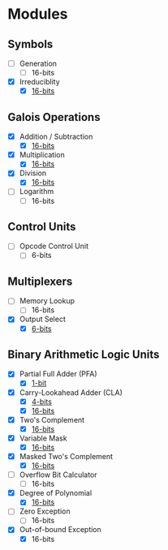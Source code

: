 # Modules

## Symbols
- [ ] Generation
    - [ ] 16-bits
- [x] Irreduciblity
    - [x] [16-bits](https://github.com/sabbirahm3d/GFAU/blob/master/design/vhdl/gen/mods/reducable16.vhd)

## Galois Operations
- [x] Addition / Subtraction
    - [x] [16-bits](https://github.com/sabbirahm3d/GFAU/blob/master/design/vhdl/ops/mods/addsub16.vhd)
- [x] Multiplication
    - [x] [16-bits](https://github.com/sabbirahm3d/GFAU/blob/master/design/vhdl/ops/mods/mul16.vhd)
- [x] Division
    - [x] [16-bits](https://github.com/sabbirahm3d/GFAU/blob/master/design/vhdl/ops/mods/div16.vhd)
- [ ] Logarithm
    - [ ] 16-bits

## Control Units
- [ ] Opcode Control Unit
    - [ ] 6-bits

## Multiplexers
- [ ] Memory Lookup
    - [ ] 16-bits
- [x] Output Select
    - [x] [6-bits](https://github.com/sabbirahm3d/GFAU/blob/master/design/vhdl/mux/mods/outselect.vhd)

## Binary Arithmetic Logic Units
- [x] Partial Full Adder (PFA)
    - [x] [1-bit](https://github.com/sabbirahm3d/GFAU/blob/master/design/vhdl/alu/mods/pfadder.vhd)
- [x] Carry-Lookahead Adder (CLA)
    - [x] [4-bits](https://github.com/sabbirahm3d/GFAU/blob/master/design/vhdl/alu/mods/claadder4.vhd)
    - [x] [16-bits](https://github.com/sabbirahm3d/GFAU/blob/master/design/vhdl/alu/mods/claadder16.vhd)
- [x] Two's Complement
    - [x] [16-bits](https://github.com/sabbirahm3d/GFAU/blob/master/design/vhdl/alu/mods/twoscmp.vhd)
- [x] Variable Mask
    - [x] [16-bits](https://github.com/sabbirahm3d/GFAU/blob/master/design/vhdl/alu/mods/varmask.vhd)
- [x] Masked Two's Complement
    - [x] [16-bits](https://github.com/sabbirahm3d/GFAU/blob/master/design/vhdl/alu/mods/maskedtwoscmp.vhd)
- [ ] Overflow Bit Calculator
    - [ ] 16-bits
- [x] Degree of Polynomial
    - [x] [16-bits](https://github.com/sabbirahm3d/GFAU/blob/master/design/vhdl/alu/mods/size.vhd)
- [ ] Zero Exception
    - [ ] 16-bits
- [x] Out-of-bound Exception
    - [x] 16-bits
